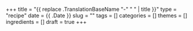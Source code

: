 +++
title = "{{ replace .TranslationBaseName "-" " " | title }}"
type = "recipe"
date = {{ .Date }}
slug = ""
tags = []
categories = []
themes = []
ingredients = []
draft = true
+++
